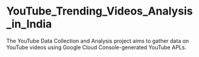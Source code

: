 # YouTube_Trending_Videos_Analysis_in_India
The YouTube Data Collection and Analysis project aims to gather data on YouTube videos using Google Cloud Console-generated YouTube APLs. 
